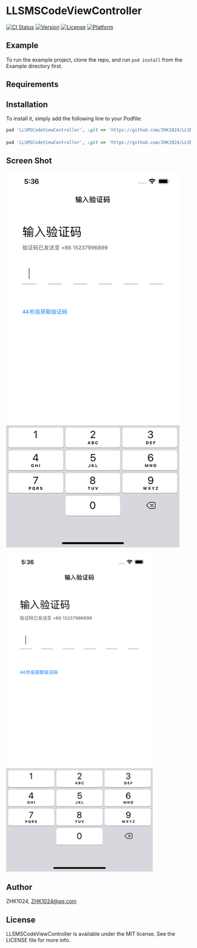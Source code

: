 # LLSMSCodeViewController

[![CI Status](https://img.shields.io/travis/Ruris/LLSMSCodeViewController.svg?style=flat)](https://travis-ci.org/Ruris/LLSMSCodeViewController)
[![Version](https://img.shields.io/cocoapods/v/LLSMSCodeViewController.svg?style=flat)](https://cocoapods.org/pods/LLSMSCodeViewController)
[![License](https://img.shields.io/cocoapods/l/LLSMSCodeViewController.svg?style=flat)](https://cocoapods.org/pods/LLSMSCodeViewController)
[![Platform](https://img.shields.io/cocoapods/p/LLSMSCodeViewController.svg?style=flat)](https://cocoapods.org/pods/LLSMSCodeViewController)

## Example

To run the example project, clone the repo, and run `pod install` from the Example directory first.

## Requirements

## Installation

 To install it, simply add the following line to your Podfile:

```ruby
pod 'LLSMSCodeViewController', :git => 'https://github.com/ZHK1024/LLSMSCodeViewController.git'

pod 'LLSMSCodeViewController', :git => 'https://github.com/ZHK1024/LLSMSCodeViewController.git', :tag => s.version.to_s
```

## Screen Shot

![](https://github.com/ZHK1024/LLSMSCodeViewController/blob/main/ScreenShot/Screen_Shot_00.png)

<img src="https://github.com/ZHK1024/LLSMSCodeViewController/blob/main/ScreenShot/Screen_Shot_00.png" width = "400" alt="" align=center />

## Author

ZHK1024, ZHK1024@qq.com

## License

LLSMSCodeViewController is available under the MIT license. See the LICENSE file for more info.
